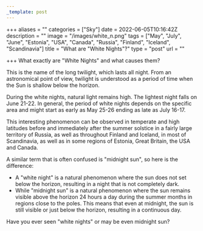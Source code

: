 ```yaml
---
_template: post
---
```


+++
aliases = ""
categories = ["Sky"]
date = 2022-06-05T10:16:42Z
description = ""
image = "/images/white_n.png"
tags = ["May", "July", "June", "Estonia", "USA", "Canada", "Russia", "Finland", "Iceland", "Scandinavia"]
title = "What are \"White Nights\"?"
type = "post"
url = ""

+++
What exactly are "White Nights" and what causes them?

This is the name of the long twilight, which lasts all night. From an astronomical point of view, twilight is understood as a period of time when the Sun is shallow below the horizon.

During the white nights, natural light remains high. The lightest night falls on June 21-22. In general, the period of white nights depends on the specific area and might start as early as May 25-26 ending as late as July 16-17.

This interesting phenomenon can be observed in temperate and high latitudes before and immediately after the summer solstice in a fairly large territory of Russia, as well as throughout Finland and Iceland, in most of Scandinavia, as well as in some regions of Estonia, Great Britain, the USA and Canada.

A similar term that is often confused is "midnight sun", so here is the difference: 

* A "white night" is a natural phenomenon where the sun does not set below the horizon, resulting in a night that is not completely dark. 
* While "midnight sun" is a natural phenomenon where the sun remains visible above the horizon 24 hours a day during the summer months in regions close to the poles. This means that even at midnight, the sun is still visible or just below the horizon, resulting in a continuous day.

Have you ever seen "white nights" or may be even midnight sun?
